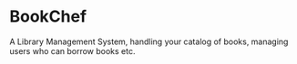 # BookChef
A Library Management System, handling your catalog of books, managing users who can borrow books etc.
